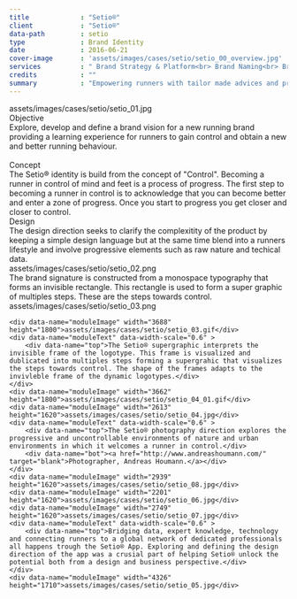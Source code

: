 ```yaml
---
title             : "Setio®"
client            : "Setio®"
data-path         : setio
type              : Brand Identity
date              : 2016-06-21
cover-image       : 'assets/images/cases/setio/setio_00_overview.jpg'
services          : " Brand Strategy & Platform<br> Brand Naming<br> Brand Signature<br> Typographic System<br> Colorpalette<br> iOS App Design<br> Photography<br> Iconography<br> Illustration<br> Packaging<br> Brand Identity Guidelines<br> "
credits           : ""
summary           : "Empowering runners with tailor made advices and precision metrics is at the heart of what Setio® does. Bridging data, expert knowledge, technology and connecting runners to a global network of dedicated professionals will make runners become runners in control."
---
```


<div data-name="modules">
    <div data-name="moduleImage" width="2511" height="1620">assets/images/cases/setio/setio_01.jpg</div>
    <div data-name="moduleText">
        <!--<div data-name="top"></div>-->
        <div data-name="mid">
            Objective<br>
            Explore, develop and define a brand vision for a new running brand providing a learning experience for runners to gain control and obtain a new and better running behaviour.
            <br><br>
            Concept<br>
            The Setio® identity is build from the concept of "Control". Becoming a runner in control of mind and feet is a process of progress. The first step to becoming a runner in control is to acknowledge that you can become better and enter a zone of progress. Once you start to progress you get closer and closer to control.</div>
        <div data-name="bot">
            Design<br>
            The design direction seeks to clarify the complexitity of the product by keeping a simple design language but at the same time blend into a runners lifestyle and involve progressive elements such as raw nature and techical data.</div>
    </div>
    <div data-name="moduleImage" width="3298" height="1800">assets/images/cases/setio/setio_02.png</div>
    <div data-name="moduleText" data-width-scale="0.6" >
        <div data-name="top">The brand signature is constructed from a monospace typography that forms an invisible rectangle. This rectangle is used to form a super graphic of multiples steps. These are the steps towards control.</div>
    </div>
    <div data-name="moduleImage" width="3512" height="1800">assets/images/cases/setio/setio_03.png</div>

    <div data-name="moduleImage" width="3688" height="1800">assets/images/cases/setio/setio_03.gif</div>
    <div data-name="moduleText" data-width-scale="0.6" >
        <div data-name="top">The Setio® supergraphic interprets the invisible frame of the logotype. This frame is visualized and dublicated into multiples steps forming a supergrahic that visualizes the steps towards control. The shape of the frames adapts to the invivleble frame of the dynamic logotypes.</div>
    </div>
    <div data-name="moduleImage" width="3662" height="1800">assets/images/cases/setio/setio_04_01.gif</div>
    <div data-name="moduleImage" width="2613" height="1620">assets/images/cases/setio/setio_04.jpg</div>
    <div data-name="moduleText" data-width-scale="0.6" >
        <div data-name="top">The Setio® photography direction explores the progressive and uncontrollable environments of nature and urban environments in which it welcomes a runner in control.</div>
        <div data-name="bot"><a href="http://www.andreashoumann.com/" target="blank">Photographer, Andreas Houmann.</a></div>
    </div>
    <div data-name="moduleImage" width="2939" height="1620">assets/images/cases/setio/setio_08.jpg</div>
    <div data-name="moduleImage" width="2201" height="1620">assets/images/cases/setio/setio_06.jpg</div>
    <div data-name="moduleImage" width="2749" height="1620">assets/images/cases/setio/setio_07.jpg</div>
    <div data-name="moduleText" data-width-scale="0.6" >
        <div data-name="top">Bridging data, expert knowledge, technology and connecting runners to a global network of dedicated professionals all happens trough the Setio® App. Exploring and defining the design direction of the app was a crusial part of helping Setio® unlock the potential both from a design and business perspective.</div>
    </div>
    <div data-name="moduleImage" width="4326" height="1710">assets/images/cases/setio/setio_05.jpg</div>
</div>
